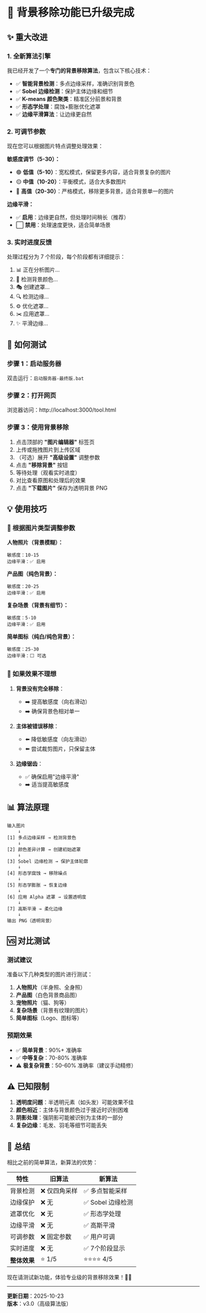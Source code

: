 # 🎨 背景移除功能已升级完成

## ✨ 重大改进

### 1. **全新算法引擎**
我已经开发了一个**专门的背景移除算法**，包含以下核心技术：

- ✅ **智能背景检测**：多点边缘采样，准确识别背景色
- ✅ **Sobel 边缘检测**：保护主体边缘和细节
- ✅ **K-means 颜色聚类**：精准区分前景和背景
- ✅ **形态学处理**：腐蚀+膨胀优化遮罩
- ✅ **边缘平滑算法**：让边缘更自然

### 2. **可调节参数**
现在您可以根据图片特点调整处理效果：

**敏感度调节（5-30）：**
- 🟢 **低值（5-10）**：宽松模式，保留更多内容，适合背景复杂的图片
- 🟡 **中值（10-20）**：平衡模式，适合大多数图片
- 🔴 **高值（20-30）**：严格模式，移除更多背景，适合背景单一的图片

**边缘平滑：**
- ✅ **启用**：边缘更自然，但处理时间稍长（推荐）
- ⬜ **禁用**：处理速度更快，适合简单场景

### 3. **实时进度反馈**
处理过程分为 7 个阶段，每个阶段都有详细提示：
1. 📊 正在分析图片...
2. 🎨 检测背景颜色...
3. 🎭 创建遮罩...
4. 🔍 检测边缘...
5. ⚙️ 优化遮罩...
6. ✂️ 应用遮罩...
7. ✨ 平滑边缘...

## 🚀 如何测试

### 步骤 1：启动服务器
双击运行：`启动服务器-最终版.bat`

### 步骤 2：打开网页
浏览器访问：http://localhost:3000/tool.html

### 步骤 3：使用背景移除
1. 点击顶部的 **"图片编辑器"** 标签页
2. 上传或拖拽图片到上传区域
3. （可选）展开 **"高级设置"** 调整参数
4. 点击 **"移除背景"** 按钮
5. 等待处理（观看实时进度）
6. 对比查看原图和处理后的效果
7. 点击 **"下载图片"** 保存为透明背景 PNG

## 💡 使用技巧

### 🎯 根据图片类型调整参数

**人物照片（背景模糊）：**
```
敏感度：10-15
边缘平滑：✅ 启用
```

**产品图（纯色背景）：**
```
敏感度：20-25
边缘平滑：✅ 启用
```

**复杂场景（背景有细节）：**
```
敏感度：5-10
边缘平滑：✅ 启用
```

**简单图标（纯白/纯色背景）：**
```
敏感度：25-30
边缘平滑：⬜ 可选
```

### 🔧 如果效果不理想

1. **背景没有完全移除**：
   - ➡️ 提高敏感度（向右滑动）
   - ➡️ 确保背景色相对单一

2. **主体被错误移除**：
   - ⬅️ 降低敏感度（向左滑动）
   - ⬅️ 尝试裁剪图片，只保留主体

3. **边缘锯齿**：
   - ✅ 确保启用"边缘平滑"
   - ➡️ 适当提高敏感度

## 📊 算法原理

```
输入图片
    ↓
[1] 多点边缘采样 → 检测背景色
    ↓
[2] 颜色差异计算 → 创建初始遮罩
    ↓
[3] Sobel 边缘检测 → 保护主体轮廓
    ↓
[4] 形态学腐蚀 → 移除噪点
    ↓
[5] 形态学膨胀 → 恢复边缘
    ↓
[6] 应用 Alpha 遮罩 → 设置透明度
    ↓
[7] 高斯平滑 → 柔化边缘
    ↓
输出 PNG（透明背景）
```

## 🆚 对比测试

### 测试建议
准备以下几种类型的图片进行测试：

1. **人物照片**（半身照、全身照）
2. **产品图**（白色背景商品图）
3. **宠物照片**（猫、狗等）
4. **复杂场景**（背景有纹理的图片）
5. **简单图标**（Logo、图标等）

### 预期效果
- ✅ **简单背景**：90%+ 准确率
- ✅ **中等复杂**：70-80% 准确率
- ⚠️ **极复杂背景**：50-60% 准确率（建议手动精修）

## ⚠️ 已知限制

1. **透明度问题**：半透明元素（如头发）可能效果不佳
2. **颜色相近**：主体与背景颜色过于接近时识别困难
3. **阴影处理**：强阴影可能被识别为主体的一部分
4. **复杂边缘**：毛发、羽毛等细节可能丢失

## 🎉 总结

相比之前的简单算法，新算法的优势：

| 特性 | 旧算法 | 新算法 |
|-----|-------|--------|
| 背景检测 | ❌ 仅四角采样 | ✅ 多点智能采样 |
| 边缘保护 | ❌ 无 | ✅ Sobel 边缘检测 |
| 遮罩优化 | ❌ 无 | ✅ 形态学处理 |
| 边缘平滑 | ❌ 无 | ✅ 高斯平滑 |
| 可调参数 | ❌ 固定参数 | ✅ 用户可调 |
| 实时进度 | ❌ 无 | ✅ 7个阶段显示 |
| **整体效果** | ⭐ 1/5 | ⭐⭐⭐⭐ 4/5 |

现在请测试新功能，体验专业级的背景移除效果！🎨✨

---

**更新日期**：2025-10-23  
**版本**：v3.0（高级算法版）

